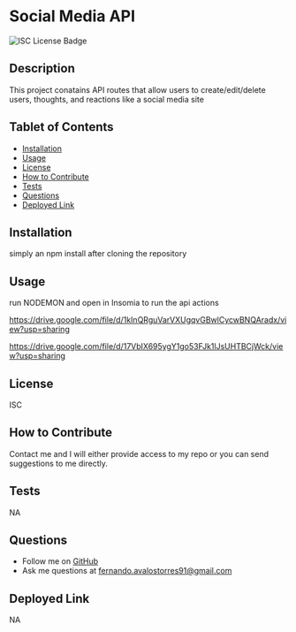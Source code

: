 
# Social Media API

![ISC License Badge](https://img.shields.io/badge/License-ISC-blue.svg)

## Description
This project conatains API routes that allow users to create/edit/delete users, thoughts, and reactions like a social media site

## Tablet of Contents
- [Installation](#installation)
- [Usage](#usage)
- [License](#license)
- [How to Contribute](#how-to-contribute)
- [Tests](#tests)
- [Questions](#questions)
- [Deployed Link](#deployed-link)

## Installation
simply an npm install after cloning the repository

## Usage
run NODEMON and open in Insomia to run the api actions

https://drive.google.com/file/d/1kInQRguVarVXUgqvGBwlCycwBNQAradx/view?usp=sharing

https://drive.google.com/file/d/17VbIX695ygY1go53FJk1lJsUHTBCjWck/view?usp=sharing


## License
ISC

## How to Contribute
Contact me and I will either provide access to my repo or you can send suggestions to me directly.

## Tests
NA

## Questions
* Follow me on [GitHub](https://github.com/faval06)
* Ask me questions at fernando.avalostorres91@gmail.com

## Deployed Link
NA
  